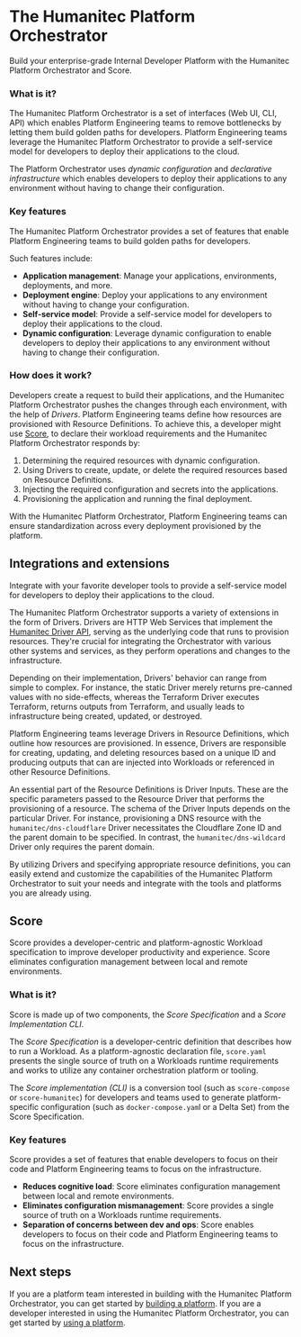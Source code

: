 # The Humanitec Platform Orchestrator

Build your enterprise-grade Internal Developer Platform with the Humanitec Platform Orchestrator and Score.

### What is it?

The Humanitec Platform Orchestrator is a set of interfaces (Web UI, CLI, API) which enables Platform Engineering teams to remove bottlenecks by letting them build golden paths for developers.
Platform Engineering teams leverage the Humanitec Platform Orchestrator to provide a self-service model for developers to deploy their applications to the cloud.

The Platform Orchestrator uses _dynamic configuration_ and _declarative infrastructure_ which enables developers to deploy their applications to any environment without having to change their configuration.

### Key features

The Humanitec Platform Orchestrator provides a set of features that enable Platform Engineering teams to build golden paths for developers.

Such features include:

- **Application management**: Manage your applications, environments, deployments, and more.
- **Deployment engine**: Deploy your applications to any environment without having to change your configuration.
- **Self-service model**: Provide a self-service model for developers to deploy their applications to the cloud.
- **Dynamic configuration**: Leverage dynamic configuration to enable developers to deploy their applications to any environment without having to change their configuration.

### How does it work?

Developers create a request to build their applications, and the Humanitec Platform Orchestrator pushes the changes through each environment, with the help of _Drivers_.
Platform Engineering teams define how resources are provisioned with Resource Definitions.
To achieve this, a developer might use [Score](#score), to declare their workload requirements and the Humanitec Platform Orchestrator responds by:

1. Determining the required resources with dynamic configuration.
2. Using Drivers to create, update, or delete the required resources based on Resource Definitions.
3. Injecting the required configuration and secrets into the applications.
4. Provisioning the application and running the final deployment.

With the Humanitec Platform Orchestrator, Platform Engineering teams can ensure standardization across every deployment provisioned by the platform.

## Integrations and extensions

Integrate with your favorite developer tools to provide a self-service model for developers to deploy their applications to the cloud.

The Humanitec Platform Orchestrator supports a variety of extensions in the form of Drivers. Drivers are HTTP Web Services that implement the [Humanitec Driver API](https://developer.humanitec.com/drivers/reference/api-spec/), serving as the underlying code that runs to provision resources. They're crucial for integrating the Orchestrator with various other systems and services, as they perform operations and changes to the infrastructure.

Depending on their implementation, Drivers' behavior can range from simple to complex. For instance, the static Driver merely returns pre-canned values with no side-effects, whereas the Terraform Driver executes Terraform, returns outputs from Terraform, and usually leads to infrastructure being created, updated, or destroyed.

Platform Engineering teams leverage Drivers in Resource Definitions, which outline how resources are provisioned. In essence, Drivers are responsible for creating, updating, and deleting resources based on a unique ID and producing outputs that can are injected into Workloads or referenced in other Resource Definitions.

An essential part of the Resource Definitions is Driver Inputs. These are the specific parameters passed to the Resource Driver that performs the provisioning of a resource. The schema of the Driver Inputs depends on the particular Driver. For instance, provisioning a DNS resource with the `humanitec/dns-cloudflare` Driver necessitates the Cloudflare Zone ID and the parent domain to be specified. In contrast, the `humanitec/dns-wildcard` Driver only requires the parent domain.

By utilizing Drivers and specifying appropriate resource definitions, you can easily extend and customize the capabilities of the Humanitec Platform Orchestrator to suit your needs and integrate with the tools and platforms you are already using.

## Score

Score provides a developer-centric and platform-agnostic Workload specification to improve developer productivity and experience. Score eliminates configuration management between local and remote environments.

### What is it?

Score is made up of two components, the _Score Specification_ and a _Score Implementation CLI_.

The _Score Specification_ is a developer-centric definition that describes how to run a Workload. As a platform-agnostic declaration file, `score.yaml` presents the single source of truth on a Workloads runtime requirements and works to utilize any container orchestration platform or tooling.

The _Score implementation (CLI)_ is a conversion tool (such as `score-compose` or `score-humanitec`) for developers and teams used to generate platform-specific configuration (such as `docker-compose.yam`l or a Delta Set) from the Score Specification.

### Key features

Score provides a set of features that enable developers to focus on their code and Platform Engineering teams to focus on the infrastructure.

- **Reduces cognitive load**: Score eliminates configuration management between local and remote environments.
- **Eliminates configuration mismanagement**: Score provides a single source of truth on a Workloads runtime requirements.
- **Separation of concerns between dev and ops**: Score enables developers to focus on their code and Platform Engineering teams to focus on the infrastructure.

## Next steps

If you are a platform team interested in building with the Humanitec Platform Orchestrator, you can get started by [building a platform](/home/build_a_platform.md).
If you are a developer interested in using the Humanitec Platform Orchestrator, you can get started by [using a platform](/home/use_a_platform.md).
